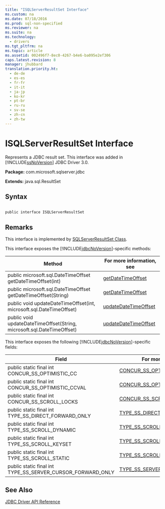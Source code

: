 ```yaml
---
title: "ISQLServerResultSet Interface"
ms.custom: na
ms.date: 07/18/2016
ms.prod: sql-non-specified
ms.reviewer: na
ms.suite: na
ms.technology: 
  - drivers
ms.tgt_pltfrm: na
ms.topic: article
ms.assetid: 002496f7-8ec0-4267-b4e6-ba095e2ef306
caps.latest.revision: 8
manager: jhubbard
translation.priority.ht: 
  - de-de
  - es-es
  - fr-fr
  - it-it
  - ja-jp
  - ko-kr
  - pt-br
  - ru-ru
  - sv-se
  - zh-cn
  - zh-tw
---
```

# ISQLServerResultSet Interface
  Represents a JDBC result set. This interface was added in [!INCLUDE[ssNoVersion](../content/includes/ssNoVersion_md.md)] JDBC Driver 3.0.  
  
 **Package:** com.microsoft.sqlserver.jdbc  
  
 **Extends:** java.sql.ResultSet  
  
## Syntax  
  
```  
  
public interface ISQLServerResultSet  
```  
  
## Remarks  
 This interface is implemented by [SQLServerResultSet Class](../content/SQLServerResultSet-Class.md).  
  
 This interface exposes the [!INCLUDE[jdbcNoVersion](../content/includes/jdbcNoVersion_md.md)]-specific methods:  
  
|Method|For more information, see|  
|------------|-------------------------------|  
|public microsoft.sql.DateTimeOffset getDateTimeOffset(int)|[getDateTimeOffset](../content/getDateTimeOffset-int---SQLServerResultSet-.md)|  
|public microsoft.sql.DateTimeOffset getDateTimeOffset(String)|[getDateTimeOffset](../content/getDateTimeOffset-java.lang.string---SQLServerResultSet-.md)|  
|public void updateDateTimeOffset(int, microsoft.sql.DateTimeOffset)|[updateDateTimeOffset](../content/updateDateTimeOffset-int--microsoft.sql.DateTimeOffset---SQLServerResultSet-.md)|  
|public void updateDateTimeOffset(String, microsoft.sql.DateTimeOffset)|[updateDateTimeOffset](../content/updateDateTimeOffset-string--microsoft.sql.DateTimeOffset---SQLServerResultSet-.md)|  
  
 This interface exposes the following [!INCLUDE[jdbcNoVersion](../content/includes/jdbcNoVersion_md.md)]-specific fields:  
  
|Field|For more information, see|  
|-----------|-------------------------------|  
|public static final int CONCUR_SS_OPTIMISTIC_CC|[CONCUR_SS_OPTIMISTIC_CC](../content/CONCUR_SS_OPTIMISTIC_CC-Field--SQLServerResultSet-.md)|  
|public static final int CONCUR_SS_OPTIMISTIC_CCVAL|[CONCUR_SS_OPTIMISTIC_CCVAL](../content/CONCUR_SS_OPTIMISTIC_CCVAL-Field--SQLServerResultSet-.md)|  
|public static final int CONCUR_SS_SCROLL_LOCKS|[CONCUR_SS_SCROLL_LOCKS](../content/CONCUR_SS_SCROLL_LOCKS-Field--SQLServerResultSet-.md)|  
|public static final int TYPE_SS_DIRECT_FORWARD_ONLY|[TYPE_SS_DIRECT_FORWARD_ONLY](../content/TYPE_SS_DIRECT_FORWARD_ONLY-Field--SQLServerResultSet-.md)|  
|public static final int TYPE_SS_SCROLL_DYNAMIC|[TYPE_SS_SCROLL_DYNAMIC](../content/TYPE_SS_SCROLL_DYNAMIC-Field--SQLServerResultSet-.md)|  
|public static final int TYPE_SS_SCROLL_KEYSET|[TYPE_SS_SCROLL_KEYSET](../content/TYPE_SS_SCROLL_KEYSET-Field--SQLServerResultSet-.md)|  
|public static final int TYPE_SS_SCROLL_STATIC|[TYPE_SS_SCROLL_STATIC](../content/TYPE_SS_SCROLL_STATIC-Field--SQLServerResultSet-.md)|  
|public static final int TYPE_SS_SERVER_CURSOR_FORWARD_ONLY|[TYPE_SS_SERVER_CURSOR_FORWARD_ONLY](../content/TYPE_SS_SERVER_CURSOR_FORWARD_ONLY-Field--SQLServerResultSet-.md)|  
  
## See Also  
 [JDBC Driver API Reference](../content/JDBC-Driver-API-Reference.md)  
  
  